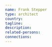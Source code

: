 ```yaml
---
name: Frank Stepper
type: architect
country:
tagline:
description:
related-persons:
connections:
---
```

